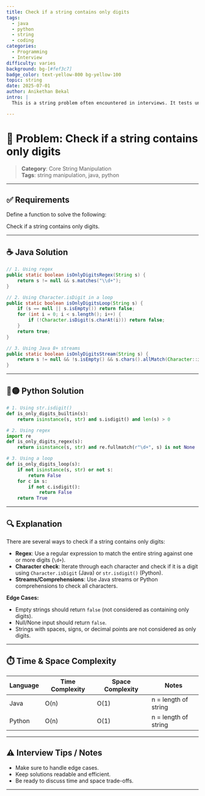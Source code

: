 ```yaml
---
title: Check if a string contains only digits
tags:
  - java
  - python
  - string
  - coding
categories:
  - Programming
  - Interview
difficulty: varies
background: bg-[#fef3c7]
badge_color: text-yellow-800 bg-yellow-100
topic: string
date: 2025-07-01
author: Anikethan Bekal
intro: |
  This is a string problem often encountered in interviews. It tests understanding of fundamental concepts such as iteration, pattern matching, or algorithmic design depending on the problem.

---
```


# 🧠 Problem: Check if a string contains only digits

> **Category**: Core String Manipulation  
> **Tags**: string manipulation, java, python

---

## ✅ Requirements

Define a function to solve the following:

Check if a string contains only digits.

---

## ☕ Java Solution

```java
// 1. Using regex
public static boolean isOnlyDigitsRegex(String s) {
    return s != null && s.matches("\\d+");
}

// 2. Using Character.isDigit in a loop
public static boolean isOnlyDigitsLoop(String s) {
    if (s == null || s.isEmpty()) return false;
    for (int i = 0; i < s.length(); i++) {
        if (!Character.isDigit(s.charAt(i))) return false;
    }
    return true;
}

// 3. Using Java 8+ streams
public static boolean isOnlyDigitsStream(String s) {
    return s != null && !s.isEmpty() && s.chars().allMatch(Character::isDigit);
}
```

---

## 🔵🟡 Python Solution

```python
# 1. Using str.isdigit()
def is_only_digits_builtin(s):
    return isinstance(s, str) and s.isdigit() and len(s) > 0

# 2. Using regex
import re
def is_only_digits_regex(s):
    return isinstance(s, str) and re.fullmatch(r"\d+", s) is not None

# 3. Using a loop
def is_only_digits_loop(s):
    if not isinstance(s, str) or not s:
        return False
    for c in s:
        if not c.isdigit():
            return False
    return True
```

---

## 🔍 Explanation

There are several ways to check if a string contains only digits:
- **Regex**: Use a regular expression to match the entire string against one or more digits (`\d+`).
- **Character check**: Iterate through each character and check if it is a digit using `Character.isDigit` (Java) or `str.isdigit()` (Python).
- **Streams/Comprehensions**: Use Java streams or Python comprehensions to check all characters.

**Edge Cases:**
- Empty strings should return `false` (not considered as containing only digits).
- Null/None input should return `false`.
- Strings with spaces, signs, or decimal points are not considered as only digits.

---

## ⏱️ Time & Space Complexity

| Language | Time Complexity | Space Complexity | Notes |
|----------|-----------------|------------------|-------|
| Java     | O(n)            | O(1)             | n = length of string |
| Python   | O(n)            | O(1)             | n = length of string |

---

## ⚠️ Interview Tips / Notes

- Make sure to handle edge cases.
- Keep solutions readable and efficient.
- Be ready to discuss time and space trade-offs.

---
